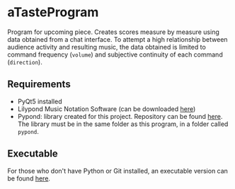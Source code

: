 # aTasteProgram
Program for upcoming piece. Creates scores measure by measure using data obtained from a chat interface. To attempt a high relationship between 
audience activity and resulting music, the data obtained is limited to command frequency (``volume``) and subjective continuity of each command (`direction`).

## Requirements
- PyQt5 installed
- Lilypond Music Notation Software (can be downloaded [here](https://lilypond.org/doc/v2.23/Documentation/web/download))
- Pypond: library created for this project. Repository can be found [here](https://github.com/tqmbanados/pypond). The library must be in the same folder as this program, in a folder called `pypond`. 

## Executable
For those who don't have Python or Git installed, an executable version can be found [here](https://drive.google.com/drive/folders/1QBPYQZZcQzIF3kKNgpHF70ut7ll_NNAc?usp=sharing). 
